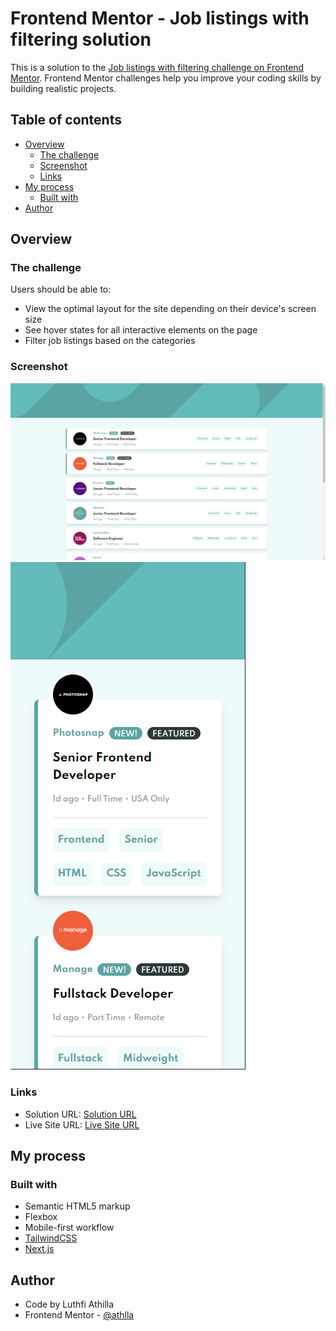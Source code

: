 # Frontend Mentor - Job listings with filtering solution

This is a solution to the [Job listings with filtering challenge on Frontend Mentor](https://www.frontendmentor.io/challenges/job-listings-with-filtering-ivstIPCt). Frontend Mentor challenges help you improve your coding skills by building realistic projects.

## Table of contents

- [Overview](#overview)
  - [The challenge](#the-challenge)
  - [Screenshot](#screenshot)
  - [Links](#links)
- [My process](#my-process)
  - [Built with](#built-with)
- [Author](#author)

## Overview

### The challenge

Users should be able to:

- View the optimal layout for the site depending on their device's screen size
- See hover states for all interactive elements on the page
- Filter job listings based on the categories

### Screenshot

![Desktop](./screenshots/desktop.png)
![Mobile](./screenshots/mobile.PNG)

### Links

- Solution URL: [Solution URL](https://www.frontendmentor.io/solutions/job-listing-using-nextjs-typescript-tailwindcss-QX8PKsAdm)
- Live Site URL: [Live Site URL](https://job-listing-athlla.vercel.app/)

## My process

### Built with

- Semantic HTML5 markup
- Flexbox
- Mobile-first workflow
- [TailwindCSS](https://tailwindcss.com/)
- [Next.js](https://nextjs.org/)

## Author

- Code by Luthfi Athilla
- Frontend Mentor - [@athlla](https://www.frontendmentor.io/profile/athlla)
